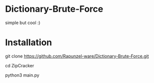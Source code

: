 # Dictionary-Brute-Force

simple but cool :)


# Installation
git clone https://github.com/Rapunzel-ware/Dictionary-Brute-Force.git

cd ZipCracker

python3 main.py




